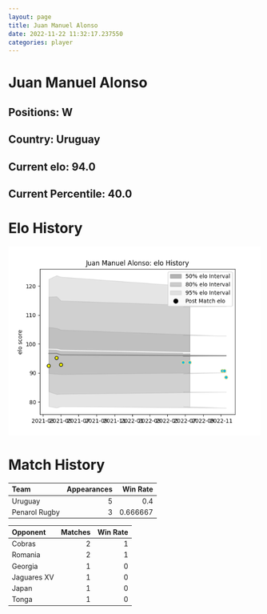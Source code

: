 ```yaml
---  
layout: page  
title: Juan Manuel Alonso  
date: 2022-11-22 11:32:17.237550  
categories: player  
---
```

# Juan Manuel Alonso

## Positions: W

## Country: Uruguay

## Current elo: 94.0

## Current Percentile: 40.0

# Elo History


![elo history](history_JuanManuelAlonso.png)
# Match History


| Team          |   Appearances |   Win Rate |
|:--------------|--------------:|-----------:|
| Uruguay       |             5 |   0.4      |
| Penarol Rugby |             3 |   0.666667 |

| Opponent    |   Matches |   Win Rate |
|:------------|----------:|-----------:|
| Cobras      |         2 |          1 |
| Romania     |         2 |          1 |
| Georgia     |         1 |          0 |
| Jaguares XV |         1 |          0 |
| Japan       |         1 |          0 |
| Tonga       |         1 |          0 |